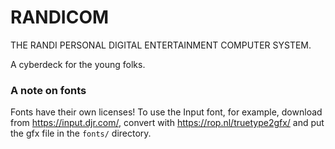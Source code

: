 # RANDICOM

THE RANDI PERSONAL DIGITAL ENTERTAINMENT COMPUTER SYSTEM.

A cyberdeck for the young folks.

### A note on fonts

Fonts have their own licenses! To use the Input font, for example, download from <https://input.djr.com/>, convert with
<https://rop.nl/truetype2gfx/> and put the gfx file in the `fonts/` directory.
